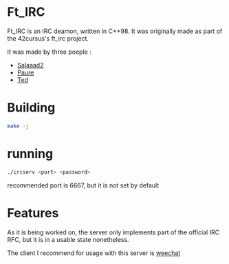 # Ft\_IRC

Ft_IRC is an IRC deamon, written in C++98. It was originally made as part of the 42cursus's ft_irc project.

It was made by three poeple :
- [Salaaad2](https://github.com/salaaad2)
- [Paure](https://github.com/paure42)
- [Ted](https://github.com/tbajrami)

# Building

``` sh
make -j
```

# running

``` sh
./ircserv <port> <password>
```

recommended port is 6667, but it is not set by default

# Features

As it is being worked on, the server only implements part of the official IRC RFC, but it is in a usable state nonetheless.

The client I recommend for usage with this server is [weechat](https://weechat.org)

